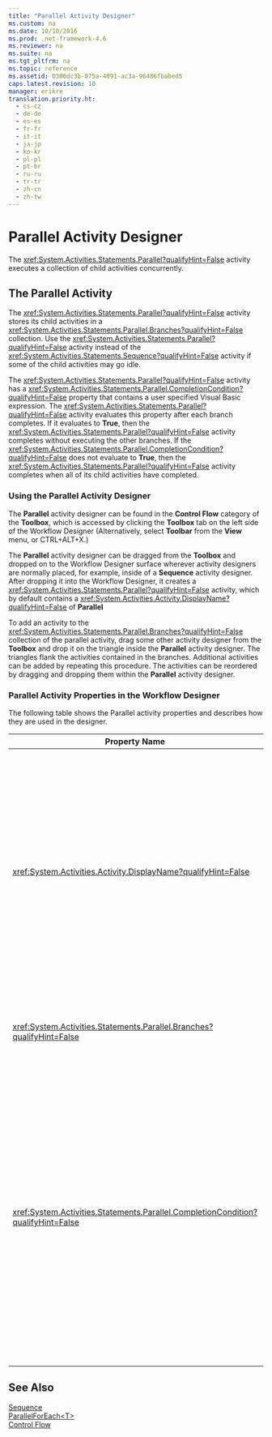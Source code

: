 ```yaml
---
title: "Parallel Activity Designer"
ms.custom: na
ms.date: 10/10/2016
ms.prod: .net-framework-4.6
ms.reviewer: na
ms.suite: na
ms.tgt_pltfrm: na
ms.topic: reference
ms.assetid: 0306dc3b-075a-4091-ac3a-96486fbabed5
caps.latest.revision: 10
manager: erikre
translation.priority.ht: 
  - cs-cz
  - de-de
  - es-es
  - fr-fr
  - it-it
  - ja-jp
  - ko-kr
  - pl-pl
  - pt-br
  - ru-ru
  - tr-tr
  - zh-cn
  - zh-tw
---
```

# Parallel Activity Designer
The <xref:System.Activities.Statements.Parallel?qualifyHint=False> activity executes a collection of child activities concurrently.  
  
## The Parallel Activity  
 The <xref:System.Activities.Statements.Parallel?qualifyHint=False> activity stores its child activities in a  <xref:System.Activities.Statements.Parallel.Branches?qualifyHint=False> collection. Use the <xref:System.Activities.Statements.Parallel?qualifyHint=False> activity instead of the <xref:System.Activities.Statements.Sequence?qualifyHint=False> activity if some of the child activities may go idle.  
  
 The <xref:System.Activities.Statements.Parallel?qualifyHint=False> activity has a <xref:System.Activities.Statements.Parallel.CompletionCondition?qualifyHint=False> property that contains a user specified Visual Basic expression. The <xref:System.Activities.Statements.Parallel?qualifyHint=False> activity evaluates this property after each branch completes. If it evaluates to **True**, then the <xref:System.Activities.Statements.Parallel?qualifyHint=False> activity completes without executing the other branches. If the <xref:System.Activities.Statements.Parallel.CompletionCondition?qualifyHint=False> does not evaluate to **True**, then the <xref:System.Activities.Statements.Parallel?qualifyHint=False> activity completes when all of its child activities have completed.  
  
### Using the Parallel Activity Designer  
 The **Parallel** activity designer can be found in the **Control Flow** category of the **Toolbox**, which is accessed by clicking the **Toolbox** tab on the left side of the Workflow Designer (Alternatively, select **Toolbar** from the **View** menu, or CTRL+ALT+X.)  
  
 The **Parallel** activity designer can be dragged from the **Toolbox** and dropped on to the Workflow Designer surface wherever activity designers are normally placed, for example, inside of a **Sequence** activity designer. After dropping it into the Workflow Designer, it creates a <xref:System.Activities.Statements.Parallel?qualifyHint=False> activity, which by default contains a <xref:System.Activities.Activity.DisplayName?qualifyHint=False> of **Parallel**  
  
 To add an activity to the <xref:System.Activities.Statements.Parallel.Branches?qualifyHint=False> collection of the parallel activity, drag some other activity designer from the **Toolbox** and drop it on the triangle inside the **Parallel** activity designer. The triangles flank the activities contained in the branches. Additional activities can be added by repeating this procedure. The activities can be reordered by dragging and dropping them within the **Parallel** activity designer.  
  
### Parallel Activity Properties in the Workflow Designer  
 The following table shows the Parallel activity properties and describes how they are used in the designer.  
  
|Property Name|Required|Usage|  
|-------------------|--------------|-----------|  
|<xref:System.Activities.Activity.DisplayName?qualifyHint=False>|False|Specifies the friendly display name of the activity designer in the header. The default value is **Parallel**. The value can be optionally edited in the **Properties** grid or directly on the activity designer header.|  
|<xref:System.Activities.Statements.Parallel.Branches?qualifyHint=False>|True|Contains the collection of child activities to be executed.|  
|<xref:System.Activities.Statements.Parallel.CompletionCondition?qualifyHint=False>|False|Evaluated after a branch completes. If it evaluates to **True**, then the scheduled pending branches are canceled. If this property is not set or evaluates to **False**, the activity completes when all of its child activities have completed. The default value is **null**.|  
  
## See Also  
 [Sequence](../WF_Design/Sequence-Activity-Designer.md)   
 [ParallelForEach<T\>](../WF_Design/ParallelForEach-T--Activity-Designer.md)   
 [Control Flow](../WF_Design/Control-Flow-Activity-Designers.md)